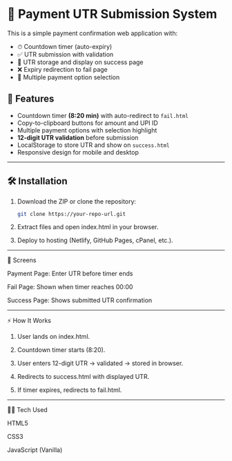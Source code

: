 # 🏦 Payment UTR Submission System

This is a simple payment confirmation web application with:
- ⏱ Countdown timer (auto-expiry)
- ✅ UTR submission with validation
- 💾 UTR storage and display on success page
- ❌ Expiry redirection to fail page
- 🔑 Multiple payment option selection

## 🚀 Features
- Countdown timer **(8:20 min)** with auto-redirect to `fail.html`
- Copy-to-clipboard buttons for amount and UPI ID
- Multiple payment options with selection highlight
- **12-digit UTR validation** before submission
- LocalStorage to store UTR and show on `success.html`
- Responsive design for mobile and desktop

---

## 🛠️ Installation
1. Download the ZIP or clone the repository:
   ```bash
   git clone https://your-repo-url.git

2. Extract files and open index.html in your browser.


3. Deploy to hosting (Netlify, GitHub Pages, cPanel, etc.).




---

📸 Screens

Payment Page: Enter UTR before timer ends

Fail Page: Shown when timer reaches 00:00

Success Page: Shows submitted UTR confirmation



---

⚡ How It Works

1. User lands on index.html.


2. Countdown timer starts (8:20).


3. User enters 12-digit UTR → validated → stored in browser.


4. Redirects to success.html with displayed UTR.


5. If timer expires, redirects to fail.html.




---

👨‍💻 Tech Used

HTML5

CSS3

JavaScript (Vanilla)
